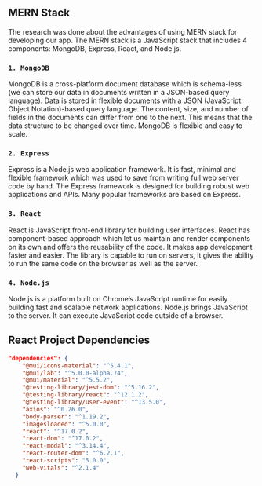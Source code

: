 ## MERN Stack

The research was done about the advantages of using MERN stack for developing our app. The MERN stack is a JavaScript stack that includes 4 components: MongoDB, Express, React, and Node.js.

### `1. MongoDB`

MongoDB is a cross-platform document database which is schema-less (we can store our data in documents written in a JSON-based query language). Data is stored in flexible documents with a JSON (JavaScript Object Notation)-based query language. The content, size, and number of fields in the documents can differ from one to the next. This means that the data structure to be changed over time. MongoDB is flexible and easy to scale.

### `2. Express`

Express is a Node.js web application framework. It is fast, minimal and flexible framework which was used to save from writing full web server code by hand. The Express framework is designed for building robust web applications and APIs. Many popular frameworks are based on Express.

### `3. React`

React is JavaScript front-end library for building user interfaces. React has component-based approach which let us maintain and render components on its own and offers the reusability of the code. It makes app development faster and easier. The library is capable to run on servers, it gives the ability to run the same code on the browser as well as the server.

### `4. Node.js`

Node.js is a platform built on Chrome’s JavaScript runtime for easily building fast and scalable network applications. Node.js brings JavaScript to the server. It can execute JavaScript code outside of a browser.

##  React Project Dependencies
``` JSON
"dependencies": {
    "@mui/icons-material": "^5.4.1",
    "@mui/lab": "^5.0.0-alpha.74",
    "@mui/material": "^5.5.2",
    "@testing-library/jest-dom": "^5.16.2",
    "@testing-library/react": "^12.1.2",
    "@testing-library/user-event": "^13.5.0",
    "axios": "^0.26.0",
    "body-parser": "^1.19.2",
    "imagesloaded": "^5.0.0",
    "react": "^17.0.2",
    "react-dom": "^17.0.2",
    "react-modal": "^3.14.4",
    "react-router-dom": "^6.2.1",
    "react-scripts": "5.0.0",
    "web-vitals": "^2.1.4"
  }
```